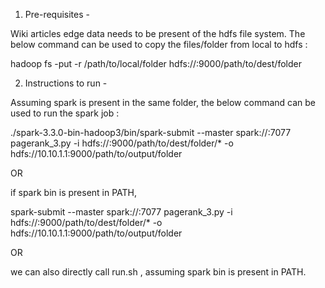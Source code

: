 1. Pre-requisites - 

Wiki articles edge data needs to be present of the hdfs file system. The below command can be used to copy the files/folder from local to hdfs : 

hadoop fs -put -r /path/to/local/folder hdfs://<hdfs name node ip>:9000/path/to/dest/folder

2. Instructions to run -

Assuming spark is present in the same folder, the below command can be used to run the spark job :

./spark-3.3.0-bin-hadoop3/bin/spark-submit --master spark://<spark master ip>:7077 pagerank_3.py -i hdfs://<hdfs name node ip>:9000/path/to/dest/folder/* -o hdfs://10.10.1.1:9000/path/to/output/folder

OR

if spark bin is present in PATH,

spark-submit --master spark://<spark master ip>:7077 pagerank_3.py -i hdfs://<hdfs name node ip>:9000/path/to/dest/folder/* -o hdfs://10.10.1.1:9000/path/to/output/folder

OR

we can also directly call run.sh <spark master url> <hdfs source path> <hdfs output path>, assuming spark bin is present in PATH.